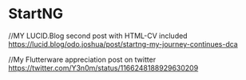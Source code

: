 # StartNG
//MY LUCID.Blog second post with HTML-CV included 
https://lucid.blog/odo.joshua/post/startng-my-journey-continues-dca

//My Flutterware appreciation post on twitter
https://twitter.com/Y3n0m/status/1166248188929630209
